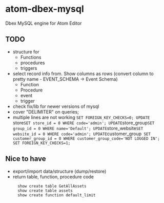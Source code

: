 # atom-dbex-mysql
Dbex MySQL engine for Atom Editor

## TODO
- structure for
  - Functions
  - procedures
  - triggers
- select record info from. Show columns as rows (convert column to pretty name - EVENT_SCHEMA -> Event Schema)
  - Function
  - Procedure
  - event
  - trigger
- check fix/lib for newer versions of mysql
- cover "DELIMITER" on queries;
- multiple lines are not working
  `SET FOREIGN_KEY_CHECKS=0;
  UPDATE `store` SET store_id = 0 WHERE code='admin';
  UPDATE `store_group` SET group_id = 0 WHERE name='Default';
  UPDATE `store_website` SET website_id = 0 WHERE code='admin';
  UPDATE `customer_group` SET customer_group_id = 0 WHERE customer_group_code='NOT LOGGED IN';
  SET FOREIGN_KEY_CHECKS=1;`

## Nice to have
- export/import data/structure (dump/restore)
- return table, function, procedure code
  ```
    show create table GetAllAssets
    show create table assets
    show create function default_limit
  ```
